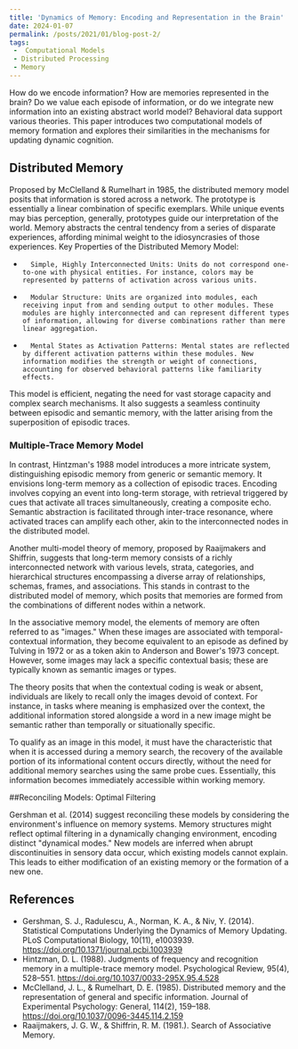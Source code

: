 ```yaml
---
title: 'Dynamics of Memory: Encoding and Representation in the Brain'
date: 2024-01-07
permalink: /posts/2021/01/blog-post-2/
tags:
 -  Computational Models
 - Distributed Processing 
 - Memory
---
```




How do we encode information? How are memories represented in the brain? Do we value each episode of information, or do we integrate new information into an existing abstract world model? Behavioral data support various theories. This paper introduces two computational models of memory formation and explores their similarities in the mechanisms for updating dynamic cognition.

## Distributed Memory

Proposed by McClelland & Rumelhart in 1985, the distributed memory model posits that information is stored across a network. The prototype is essentially a linear combination of specific exemplars. While unique events may bias perception, generally, prototypes guide our interpretation of the world. Memory abstracts the central tendency from a series of disparate experiences, affording minimal weight to the idiosyncrasies of those experiences.
Key Properties of the Distributed Memory Model:
* 		Simple, Highly Interconnected Units: Units do not correspond one-to-one with physical entities. For instance, colors may be represented by patterns of activation across various units.
* 		Modular Structure: Units are organized into modules, each receiving input from and sending output to other modules. These modules are highly interconnected and can represent different types of information, allowing for diverse combinations rather than mere linear aggregation.
* 		Mental States as Activation Patterns: Mental states are reflected by different activation patterns within these modules. New information modifies the strength or weight of connections, accounting for observed behavioral patterns like familiarity effects.
This model is efficient, negating the need for vast storage capacity and complex search mechanisms. It also suggests a seamless continuity between episodic and semantic memory, with the latter arising from the superposition of episodic traces.

### Multiple-Trace Memory Model

In contrast, Hintzman's 1988 model introduces a more intricate system, distinguishing episodic memory from generic or semantic memory. It envisions long-term memory as a collection of episodic traces. Encoding involves copying an event into long-term storage, with retrieval triggered by cues that activate all traces simultaneously, creating a composite echo.
Semantic abstraction is facilitated through inter-trace resonance, where activated traces can amplify each other, akin to the interconnected nodes in the distributed model. 

Another multi-model theory of memory, proposed by Raaijmakers and Shiffrin, suggests that long-term memory consists of a richly interconnected network with various levels, strata, categories, and hierarchical structures encompassing a diverse array of relationships, schemas, frames, and associations. This stands in contrast to the distributed model of memory, which posits that memories are formed from the combinations of different nodes within a network.

In the associative memory model, the elements of memory are often referred to as "images." When these images are associated with temporal-contextual information, they become equivalent to an episode as defined by Tulving in 1972 or as a token akin to Anderson and Bower's 1973 concept. However, some images may lack a specific contextual basis; these are typically known as semantic images or types.

The theory posits that when the contextual coding is weak or absent, individuals are likely to recall only the images devoid of context. For instance, in tasks where meaning is emphasized over the context, the additional information stored alongside a word in a new image might be semantic rather than temporally or situationally specific.

To qualify as an image in this model, it must have the characteristic that when it is accessed during a memory search, the recovery of the available portion of its informational content occurs directly, without the need for additional memory searches using the same probe cues. Essentially, this information becomes immediately accessible within working memory. 

##Reconciling Models: Optimal Filtering

Gershman et al. (2014) suggest reconciling these models by considering the environment's influence on memory systems. Memory structures might reflect optimal filtering in a dynamically changing environment, encoding distinct "dynamical modes." New models are inferred when abrupt discontinuities in sensory data occur, which existing models cannot explain. This leads to either modification of an existing memory or the formation of a new one.


## References

- Gershman, S. J., Radulescu, A., Norman, K. A., & Niv, Y. (2014). Statistical Computations Underlying the Dynamics of Memory Updating. PLoS Computational Biology, 10(11), e1003939. https://doi.org/10.1371/journal.pcbi.1003939
- Hintzman, D. L. (1988). Judgments of frequency and recognition memory in a multiple-trace memory model. Psychological Review, 95(4), 528–551. https://doi.org/10.1037/0033-295X.95.4.528
- McClelland, J. L., & Rumelhart, D. E. (1985). Distributed memory and the representation of general and specific information. Journal of Experimental Psychology: General, 114(2), 159–188. https://doi.org/10.1037/0096-3445.114.2.159
- Raaijmakers, J. G. W., & Shiffrin, R. M. (1981.). Search of Associative Memory.

